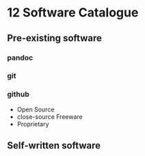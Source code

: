 # 12 Software Catalogue 

## Pre-existing software

### pandoc

### git

### github

- Open Source 
- close-source Freeware 
- Proprietary

## Self-written software

